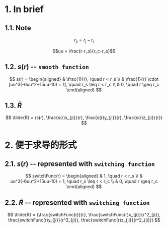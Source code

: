 # 1. In brief
## 1.1. Note
$$r_{ji} = r_j - r_i$$

$$uu = \frac{r-r_s}{r_c-r_s}$$

## 1.2. $s(r)$ -- `smooth function`
$$
s(r) = 
\begin{aligned}
& \frac{1}{r}, \quad r < r_s    \\
& \frac{1}{r} \cdot [uu^3(-6uu^2+15uu-10) + 1], \quad r_s \leq r < r_c \\
& 0, \quad r \geq r_c
\end{aligned}
$$

## 1.3. $\tilde{R}$
$$
\tilde{R} = (s(r), \frac{s(r)x_{ji}}{r}, \frac{s(r)y_{ji}}{r}, \frac{s(r)z_{ji}}{r})
$$



# 2. 便于求导的形式
## 2.1. $s(r)$ -- represented with `switching function`
$$
switchFunc(r) = 
\begin{aligned}
& 1, \quad r < r_s    \\
& uu^3(-6uu^2+15uu-10) + 1, \quad r_s \leq r < r_c \\
& 0, \quad r \geq r_c
\end{aligned}
$$

## 2.2. $\tilde{R}$ -- represented with `switching function`
$$
\tilde{R} = (\frac{switchFunc(r)}{r}, \frac{switchFunc(r)x_{ji}}{r^2_{ji}}, \frac{switchFunc(r)y_{ji}}{r^2_{ji}}, \frac{switchFunc(r)z_{ji}}{r^2_{ji}})
$$